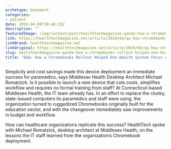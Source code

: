 ```yaml
---
archetype: bookmark
categories:
- patient
date: 2019-04-09T10:40:15Z
description: ""
featuredImage: /img/content/post/healthtechmagazine-qanda-how-a-chromebooks-rollout-helped-one-health-system-focus-on-patient-care.jpg
link: https://healthtechmagazine.net/article/2019/04/qa-how-chromebooks-rollout-helped-one-health-system-focus-patient-care
linkBrand: healthtechmagazine.net
linkOriginal: https://healthtechmagazine.net/article/2019/04/qa-how-chromebooks-rollout-helped-one-health-system-focus-patient-care
slug: healthtechmagazine-qanda-how-a-chromebooks-rollout-helped-one-health-system-focus-on-patient-care
title: 'Q&A: How a Chromebooks Rollout Helped One Health System Focus on Patient Care'
---
```

Simplicity and cost savings made this device deployment an immediate success for paramedics, says Middlesex Health Desktop Architect Michael Romatzick. Is it possible to launch a new device that cuts costs, simplifies workflow and requires no formal training from staff? At Connecticut-based Middlesex Health, the IT team already has. In an effort to replace the clunky, state-issued computers its paramedics and staff were using, the organization turned to ruggedized Chromebooks originally built for the education sector, and with the changeover immediately saw improvements in budget and workflow.

How can healthcare organizations replicate this success? HealthTech spoke with Michael Romatzick, desktop architect at Middlesex Health, on the lessons the IT staff learned from the organization’s Chromebook deployment.

